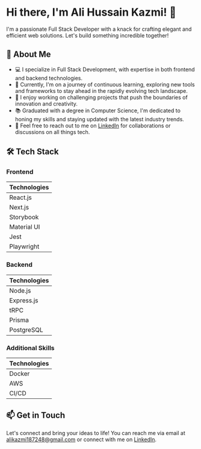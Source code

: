 <!-- Header -->

# Hi there, I'm Ali Hussain Kazmi! 👋

I'm a passionate Full Stack Developer with a knack for crafting elegant and efficient web solutions. Let's build something incredible together!

## 🚀 About Me

- 💻 I specialize in Full Stack Development, with expertise in both frontend and backend technologies.
- 🌱 Currently, I'm on a journey of continuous learning, exploring new tools and frameworks to stay ahead in the rapidly evolving tech landscape.
- 🔭 I enjoy working on challenging projects that push the boundaries of innovation and creativity.
- 📚 Graduated with a degree in Computer Science, I'm dedicated to honing my skills and staying updated with the latest industry trends.
- 💬 Feel free to reach out to me on [LinkedIn](https://www.linkedin.com/in/ali-hussain-kazmi-a62411227/) for collaborations or discussions on all things tech.

## 🛠️ Tech Stack

### Frontend
| Technologies |
|--------------|
| React.js     |
| Next.js      |
| Storybook    |
| Material UI  |
| Jest         |
| Playwright   |

### Backend
| Technologies |
|--------------|
| Node.js      |
| Express.js   |
| tRPC         |
| Prisma       |
| PostgreSQL   |

### Additional Skills
| Technologies |
|--------------|
| Docker       |
| AWS          |
| CI/CD        |

## 📫 Get in Touch

Let's connect and bring your ideas to life! You can reach me via email at alikazmi187248@gmail.com or connect with me on [LinkedIn](https://www.linkedin.com/in/ali-hussain-kazmi-a62411227/).
